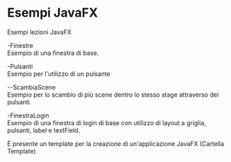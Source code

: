 # Esempi JavaFX
Esempi lezioni JavaFX  
  
-Finestre  
Esempio di una finestra di base.  
  
-Pulsanti  
Esempio per l'utilizzo di un pulsante  
  
--ScambiaScene  
Esempio per lo scambio di più scene dentro lo stesso stage attraverso dei pulsanti  
  
-FinestraLogin  
Esempio di una finestra di login di base con utilizzo di layout a griglia, pulsanti, label e textField.  



È presente un template per la creazione di un'applicazione JavaFX (Cartella Template)  
